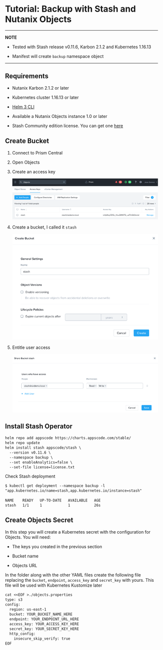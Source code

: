 # Tutorial: Backup with Stash and Nutanix Objects

---
**NOTE**

* Tested with Stash release v0.11.6, Karbon 2.1.2 and Kubernetes 1.16.13

* Manifest will create `backup` namespace object

---

## Requirements

* Nutanix Karbon 2.1.2 or later

* Kubernetes cluster 1.16.13 or later

* [Helm 3 CLI](https://helm.sh/docs/intro/install/)

* Available a Nutanix Objects instance 1.0 or later

* Stash Community edition license. You can get one [here](https://github.com/stashed/docs/blob/master/docs/setup/install/community.md)

## Create Bucket

1. Connect to Prism Central

2. Open Objects

3. Create an access key

    ![Create bucket](images/01_objects_keys.png)

4. Create a bucket, I called it `stash`

    ![Create bucket](images/02_objects_bucket.png)

5. Entitle user access

    ![Create bucket](images/03_objects_useraccess.png)

## Install Stash Operator

```shell
helm repo add appscode https://charts.appscode.com/stable/
helm repo update
helm install stash appscode/stash \
  --version v0.11.6 \
  --namespace backup \
  --set enableAnalytics=false \
  --set-file license=license.txt
```

Check Stash deployment

```shell
$ kubectl get deployment --namespace backup -l "app.kubernetes.io/name=stash,app.kubernetes.io/instance=stash"

NAME    READY   UP-TO-DATE   AVAILABLE   AGE
stash   1/1     1            1           26s
```


## Create Objects Secret

In this step you will create a Kubernetes secret with the configuration for Objects. You will need:

* The keys you created in the previous section

* Bucket name

* Objects URL

In the folder along with the other YAML files create the following file replacing the `bucket`, `endpoint`, `access_key` and `secret_key` with yours. This file will be used with Kubernetes Kustomize later

```shell
cat <<EOF >./objects.properties
type: s3
config:
  region: us-east-1
  bucket: YOUR_BUCKET_NAME_HERE
  endpoint: YOUR_ENDPOINT_URL_HERE
  access_key: YOUR_ACCESS_KEY_HERE
  secret_key: YOUR_SECRET_KEY_HERE
  http_config:
    insecure_skip_verify: true
EOF
```
